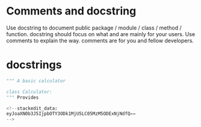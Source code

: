 # Comments and docstring
Use docstring to document public package / module / class / method / function. docstring should focus on what and are mainly for your users.
Use comments to explain the way. comments are for you and fellow developers.
# docstrings
```python
""" A basic calculator

class Calculator:
""" Provides 

<!--stackedit_data:
eyJoaXN0b3J5IjpbOTY3ODk1MjU5LC05MzM5ODExNjNdfQ==
-->